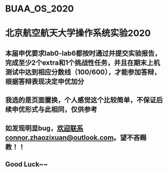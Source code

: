 # BUAA_OS_2020
# 北京航空航天大学操作系统实验2020
## 本届申优要求lab0-lab6都按时通过并提交实验报告，完成至少2个extra和1个挑战性任务，并且在期末上机测试中达到相应分数线（100/600），才能参加答辩，根据答辩表现决定申优加分
## 我选的是页面置换，个人感觉这个比较简单，不保证后续申优形式与此相同，仅供参考
## 如发现明显bug，欢迎联系connor.zhaozixuan@outlook.com。望不吝赐教！！
## Good Luck~~
